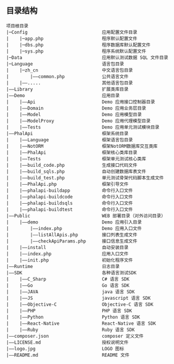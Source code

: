 
## 目录结构
    项目根目录
    |─Config                            应用配置文件目录
    |    |─app.php                      程序默认配置文件
    |    |─dbs.php                      程序数据库默认配置文件
    |    |─sys.php                      程序系统默认配置文件
    |─Data                              应用默认测试数据 SQL 文件目录
    |─Language                          语言包目录
    |    |─zh_cn                        中文语言包目录
    |        |——common.php              公共语言文件
    |    |——.....                       其他语言包目录
    |——Library                          扩展类库目录
    |——Demo                             应用目录
    |    |——Api                         Demo 应用接口控制器目录
    |    |——Domain                      Demo 应用业务层目录
    |    |——Model                       Demo 应用模型目录
    |    |——ModelProxy                  Demo 应用代理模型目录
    |    |——Tests                       Demo 应用单元测试模块目录
    |——PhalApi                          框架系统目录
    |    |——Language                    框架语言包目录
    |    |——NotORM                      框架NotORM数据库交互类库
    |    |——PhalApi                     框架核心类库目录
    |    |——Tests                       框架单元测试核心类库
    |    |——build_code.php              生成接口代码文件
    |    |——build_sqls.php              自动创建数据库表文件
    |    |——build_test.php              单元测试骨架代码脚本生成文件
    |    |——PhalApi.php                 框架引导文件
    |    |——phalapi-buildapp            命令行入口文件
    |    |——phalapi-buildcode           命令行入口文件
    |    |——phalapi-buildsqls           命令行入口文件
    |    |——phalapi-buildtest           命令行入口文件
    |——Public                           WEB 部署目录（对外访问目录）
    |    |——demo                        Demo 应用引入目录
    |        |——index.php               Demo 应用入口文件
    |        |——listAllApis.php         接口列表生成文件
    |        |——checkApiParams.php      接口信息生成文件
    |    |——install                     自动安装目录
    |    |——index.php                   应用入口文件
    |    |——init.php                    初始化程序文件
    |——Runtime                          日志目录
    |——SDK                              各种语言测试SDK
    |    |——C_Sharp                     C# 语言 SDK
    |    |——Go                          Go 语言 SDK
    |    |——JAVA                        java 语言 SDK
    |    |——JS                          javascript 语言 SDK
    |    |——Objective-C                 Objective-C 语言 SDK
    |    |——PHP                         PHP 语言 SDK
    |    |——Python                      Python 语言 SDK
    |    |——React-Native                React-Native 语言 SDK
    |    |——Ruby                        Ruby 语言 SDK
    |——composer.json                    composer 定义文件
    |——LICENSE.md                       授权说明文件
    |——logo.jpg                         LOGO 图标
    |——README.md                        README 文件